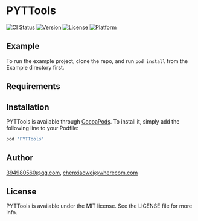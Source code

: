 # PYTTools

[![CI Status](https://img.shields.io/travis/394980560@qq.com/PYTTools.svg?style=flat)](https://travis-ci.org/394980560@qq.com/PYTTools)
[![Version](https://img.shields.io/cocoapods/v/PYTTools.svg?style=flat)](https://cocoapods.org/pods/PYTTools)
[![License](https://img.shields.io/cocoapods/l/PYTTools.svg?style=flat)](https://cocoapods.org/pods/PYTTools)
[![Platform](https://img.shields.io/cocoapods/p/PYTTools.svg?style=flat)](https://cocoapods.org/pods/PYTTools)

## Example

To run the example project, clone the repo, and run `pod install` from the Example directory first.

## Requirements

## Installation

PYTTools is available through [CocoaPods](https://cocoapods.org). To install
it, simply add the following line to your Podfile:

```ruby
pod 'PYTTools'
```

## Author

394980560@qq.com, chenxiaowei@wherecom.com

## License

PYTTools is available under the MIT license. See the LICENSE file for more info.
